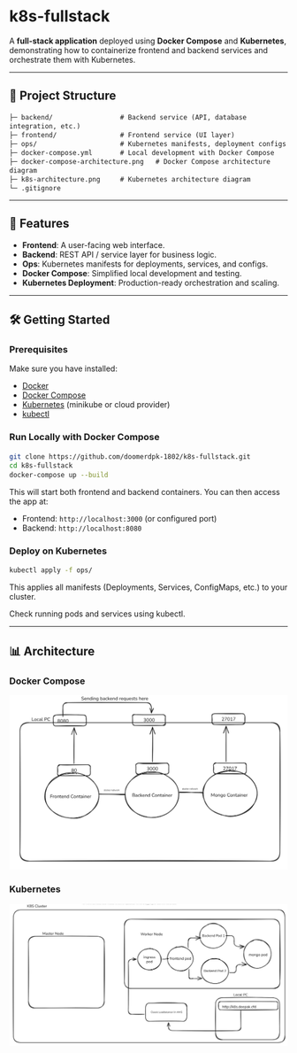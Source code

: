 # k8s-fullstack

A **full-stack application** deployed using **Docker Compose** and **Kubernetes**, demonstrating how to containerize frontend and backend services and orchestrate them with Kubernetes.

---

## 📂 Project Structure

```
├─ backend/                 # Backend service (API, database integration, etc.)
├─ frontend/                # Frontend service (UI layer)
├─ ops/                     # Kubernetes manifests, deployment configs
├─ docker-compose.yml       # Local development with Docker Compose
├─ docker-compose-architecture.png   # Docker Compose architecture diagram
├─ k8s-architecture.png     # Kubernetes architecture diagram
└─ .gitignore
```

---

## 🚀 Features

* **Frontend**: A user-facing web interface.
* **Backend**: REST API / service layer for business logic.
* **Ops**: Kubernetes manifests for deployments, services, and configs.
* **Docker Compose**: Simplified local development and testing.
* **Kubernetes Deployment**: Production-ready orchestration and scaling.

---

## 🛠️ Getting Started

### Prerequisites

Make sure you have installed:

* [Docker](https://docs.docker.com/get-docker/)
* [Docker Compose](https://docs.docker.com/compose/)
* [Kubernetes](https://kubernetes.io/docs/tasks/tools/) (minikube or cloud provider)
* [kubectl](https://kubernetes.io/docs/tasks/tools/install-kubectl/)

### Run Locally with Docker Compose

```bash
git clone https://github.com/doomerdpk-1802/k8s-fullstack.git
cd k8s-fullstack
docker-compose up --build
```

This will start both frontend and backend containers. You can then access the app at:

* Frontend: `http://localhost:3000` (or configured port)
* Backend: `http://localhost:8080`

### Deploy on Kubernetes

```bash
kubectl apply -f ops/
```

This applies all manifests (Deployments, Services, ConfigMaps, etc.) to your cluster.

Check running pods and services using kubectl.

---

## 📊 Architecture

### Docker Compose

![Docker Compose Architecture](docker-compose-architecture.png)

### Kubernetes

![Kubernetes Architecture](k8s-architecture.png)


